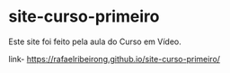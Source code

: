 # site-curso-primeiro

Este site foi feito pela aula do Curso em Vídeo.

link- https://rafaelribeirong.github.io/site-curso-primeiro/
 
